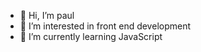 - 👋 Hi, I’m paul
- 👀 I’m interested in front end development 
- 🌱 I’m currently learning JavaScript 

<!---
Paulluguja/Paulluguja is a ✨ special ✨ repository because its `README.md` (this file) appears on your GitHub profile.
You can click the Preview link to take a look at your changes.
--->
